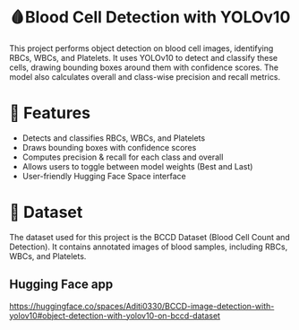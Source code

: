 # 🩸Blood Cell Detection with YOLOv10
This project performs object detection on blood cell images, identifying RBCs, WBCs, and Platelets. It uses YOLOv10 to detect and classify these cells, drawing bounding boxes around them with confidence scores. The model also calculates overall and class-wise precision and recall metrics.
# 📌 Features
* Detects and classifies RBCs, WBCs, and Platelets
* Draws bounding boxes with confidence scores
* Computes precision & recall for each class and overall
* Allows users to toggle between model weights (Best and Last)
* User-friendly Hugging Face Space interface
# 📁 Dataset
The dataset used for this project is the BCCD Dataset (Blood Cell Count and Detection). It contains annotated images of blood samples, including RBCs, WBCs, and Platelets.
  
## Hugging Face app

https://huggingface.co/spaces/Aditi0330/BCCD-image-detection-with-yolov10#object-detection-with-yolov10-on-bccd-dataset  
